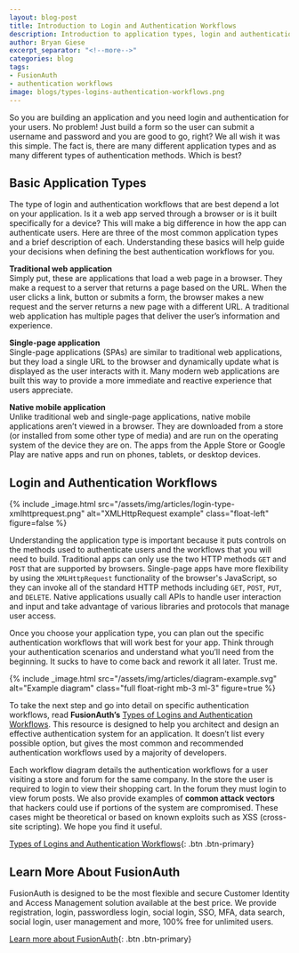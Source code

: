 ```yaml
---
layout: blog-post
title: Introduction to Login and Authentication Workflows
description: Introduction to application types, login and authentication workflows. Start here to learn how to architect and design an effective authentication system.
author: Bryan Giese
excerpt_separator: "<!--more-->"
categories: blog
tags:
- FusionAuth
- authentication workflows
image: blogs/types-logins-authentication-workflows.png
---
```


So you are building an application and you need login and authentication for your users. No problem! Just build a form so the user can submit a username and password and you are good to go, right? We all wish it was this simple. The fact is, there are many different application types and as many different types of authentication methods. Which is best?

<!--more-->

## Basic Application Types

The type of login and authentication workflows that are best depend a lot on your application. Is it a web app served through a browser or is it built specifically for a device? This will make a big difference in how the app can authenticate users. Here are three of the most common application types and a brief description of each. Understanding these basics will help guide your decisions when defining the best authentication workflows for you.

**Traditional web application**<br>
Simply put, these are applications that load a web page in a browser. They make a request to a server that returns a page based on the URL. When the user clicks a link, button or submits a form, the browser makes a new request and the server returns a new page with a different URL. A traditional web application has multiple pages that deliver the user’s information and experience.

**Single-page application**<br>
Single-page applications (SPAs) are similar to traditional web applications, but they load a single URL to the browser and dynamically update what is displayed as the user interacts with it. Many modern web applications are built this way to provide a more immediate and reactive experience that users appreciate.

**Native mobile application**<br>
Unlike traditional web and single-page applications, native mobile applications aren’t viewed in a browser. They are downloaded from a store (or installed from some other type of media) and are run on the operating system of the device they are on. The apps from the Apple Store or Google Play are native apps and run on phones, tablets, or desktop devices.

## Login and Authentication Workflows

{% include _image.html src="/assets/img/articles/login-type-xmlhttprequest.png" alt="XMLHttpRequest example" class="float-left" figure=false %}

Understanding the application type is important because it puts controls on the methods used to authenticate users and the workflows that you will need to build. Traditional apps can only use the two HTTP methods `GET` and `POST` that are supported by browsers. Single-page apps have more flexibility by using the `XMLHttpRequest` functionality of the browser's JavaScript, so they can invoke all of the standard HTTP methods including `GET`, `POST`, `PUT`, and `DELETE`. Native applications usually call APIs to handle user interaction and input and take advantage of various libraries and protocols that manage user access.

Once you choose your application type, you can plan out the specific authentication workflows that will work best for your app. Think through your authentication scenarios and understand what you’ll need from the beginning. It sucks to have to come back and rework it all later. Trust me.

{% include _image.html src="/assets/img/articles/diagram-example.svg" alt="Example diagram" class="full float-right mb-3 ml-3" figure=true %}

To take the next step and go into detail on specific authentication workflows, read **FusionAuth’s** [Types of Logins and Authentication Workflows](/articles/logins/types-of-logins-authentication-workflows). This resource is designed to help you architect and design an effective authentication system for an application. It doesn’t list every possible option, but gives the most common and recommended authentication workflows used by a majority of developers.

Each workflow diagram details the authentication workflows for a user visiting a store and forum for the same company. In the store the user is required to login to view their shopping cart. In the forum they must login to view forum posts. We also provide examples of **common attack vectors** that hackers could use if portions of the system are compromised. These cases might be theoretical or based on known exploits such as XSS (cross-site scripting). We hope you find it useful.

[Types of Logins and Authentication Workflows](/articles/logins/types-of-logins-authentication-workflows "Jump to Types of Logins and Authentication Workflows"){: .btn .btn-primary}

## Learn More About FusionAuth

FusionAuth is designed to be the most flexible and secure Customer Identity and Access Management solution available at the best price. We provide registration, login, passwordless login, social login, SSO, MFA, data search, social login, user management and more, 100% free for unlimited users.

[Learn more about FusionAuth](/ "FusionAuth Home"){: .btn .btn-primary}
